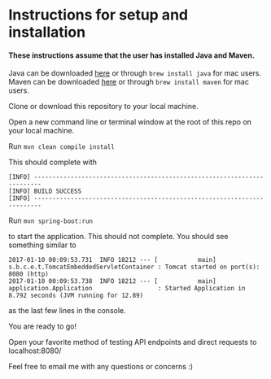 # Instructions for setup and installation

#### These instructions assume that the user has installed Java and Maven.
Java can be downloaded [here](https://www.oracle.com/downloads/index.html) or through `brew install java` for mac users.
Maven can be downloaded [here](https://maven.apache.org/) or through `brew install maven` for mac users.


Clone or download this repository to your local machine.

Open a new command line or terminal window at the root of this repo on your local machine.

Run `mvn clean compile install`

This should complete with

```
[INFO] ------------------------------------------------------------------------
[INFO] BUILD SUCCESS
[INFO] ------------------------------------------------------------------------
```

Run `mvn spring-boot:run`

to start the application. This should not complete. You should see something similar to

```
2017-01-10 00:09:53.731  INFO 18212 --- [           main] s.b.c.e.t.TomcatEmbeddedServletContainer : Tomcat started on port(s): 8080 (http)
2017-01-10 00:09:53.738  INFO 18212 --- [           main] application.Application                  : Started Application in 8.792 seconds (JVM running for 12.89)
```

as the last few lines in the console.

You are ready to go!

Open your favorite method of testing API endpoints and direct requests to localhost:8080/

Feel free to email me with any questions or concerns :)


